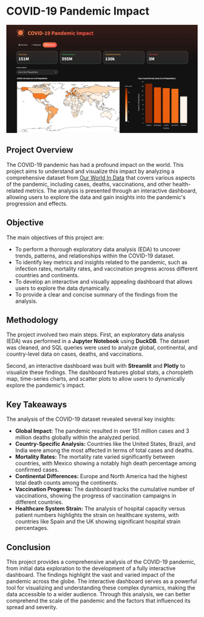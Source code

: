 # COVID-19 Pandemic Impact

<img title="Dashboard image" src="static/preview.png" alt="Dashboard image">

## Project Overview

The COVID-19 pandemic has had a profound impact on the world. This project aims to understand and visualize this impact by analyzing a comprehensive dataset from [Our World In Data](https://ourworldindata.org) that covers various aspects of the pandemic, including cases, deaths, vaccinations, and other health-related metrics. The analysis is presented through an interactive dashboard, allowing users to explore the data and gain insights into the pandemic's progression and effects.

## Objective

The main objectives of this project are:

* To perform a thorough exploratory data analysis (EDA) to uncover trends, patterns, and relationships within the COVID-19 dataset.
* To identify key metrics and insights related to the pandemic, such as infection rates, mortality rates, and vaccination progress across different countries and continents.
* To develop an interactive and visually appealing dashboard that allows users to explore the data dynamically.
* To provide a clear and concise summary of the findings from the analysis.

## Methodology

The project involved two main steps. First, an exploratory data analysis (EDA) was performed in a **Jupyter Notebook** using **DuckDB**. The dataset was cleaned, and SQL queries were used to analyze global, continental, and country-level data on cases, deaths, and vaccinations.

Second, an interactive dashboard was built with **Streamlit** and **Plotly** to visualize these findings. The dashboard features global stats, a choropleth map, time-series charts, and scatter plots to allow users to dynamically explore the pandemic's impact.

## Key Takeaways

The analysis of the COVID-19 dataset revealed several key insights:

* **Global Impact:** The pandemic resulted in over 151 million cases and 3 million deaths globally within the analyzed period.
* **Country-Specific Analysis:** Countries like the United States, Brazil, and India were among the most affected in terms of total cases and deaths.
* **Mortality Rates:** The mortality rate varied significantly between countries, with Mexico showing a notably high death percentage among confirmed cases.
* **Continental Differences:** Europe and North America had the highest total death counts among the continents.
* **Vaccination Progress:** The dashboard tracks the cumulative number of vaccinations, showing the progress of vaccination campaigns in different countries.
* **Healthcare System Strain:** The analysis of hospital capacity versus patient numbers highlights the strain on healthcare systems, with countries like Spain and the UK showing significant hospital strain percentages.

## Conclusion

This project provides a comprehensive analysis of the COVID-19 pandemic, from initial data exploration to the development of a fully interactive dashboard. The findings highlight the vast and varied impact of the pandemic across the globe. The interactive dashboard serves as a powerful tool for visualizing and understanding these complex dynamics, making the data accessible to a wider audience. Through this analysis, we can better comprehend the scale of the pandemic and the factors that influenced its spread and severity.

